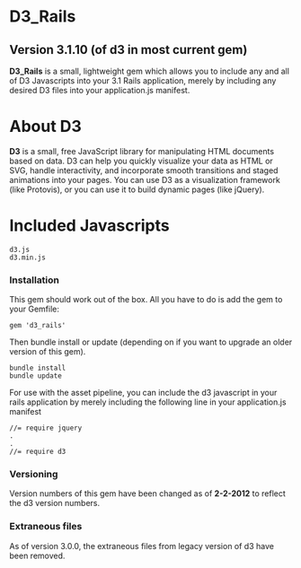 # D3_Rails
## Version 3.1.10 (of d3 in most current gem)

**D3_Rails** is a small, lightweight gem which allows you to include any 
and all of D3 Javascripts into your 3.1 Rails application, merely by 
including any desired D3 files into your application.js manifest.

# About D3 

**D3** is a small, free JavaScript library for manipulating HTML documents
based on data. D3 can help you quickly visualize your data as HTML or SVG,
handle interactivity, and incorporate smooth transitions and staged animations
into your pages. You can use D3 as a visualization framework (like Protovis),
or you can use it to build dynamic pages (like jQuery).

# Included Javascripts

	d3.js
	d3.min.js

### Installation

This gem should work out of the box. All you have to do is add the gem to your Gemfile: 

	gem 'd3_rails'

Then bundle install or update (depending on if you want to upgrade an older version of this gem).
	
	bundle install
	bundle update

For use with the asset pipeline, you can include the d3 javascript in your rails application by merely including the following line in your application.js manifest

	//= require jquery
	.
	.
	//= require d3

	
### Versioning

Version numbers of this gem have been changed as of **2-2-2012**  to reflect the d3 version numbers. 

### Extraneous files

As of version 3.0.0, the extraneous files from legacy version of d3 have been removed.
